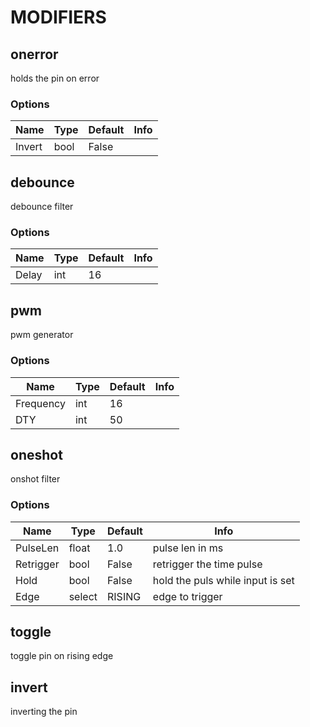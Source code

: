 # MODIFIERS
## onerror
holds the pin on error

### Options
| Name | Type | Default | Info |
| --- | --- | --- | --- |
| Invert | bool | False |  |

## debounce
debounce filter

### Options
| Name | Type | Default | Info |
| --- | --- | --- | --- |
| Delay | int | 16 |  |

## pwm
pwm generator

### Options
| Name | Type | Default | Info |
| --- | --- | --- | --- |
| Frequency | int | 16 |  |
| DTY | int | 50 |  |

## oneshot
onshot filter

### Options
| Name | Type | Default | Info |
| --- | --- | --- | --- |
| PulseLen | float | 1.0 | pulse len in ms |
| Retrigger | bool | False | retrigger the time pulse |
| Hold | bool | False | hold the puls while input is set |
| Edge | select | RISING | edge to trigger |

## toggle
toggle pin on rising edge

## invert
inverting the pin


